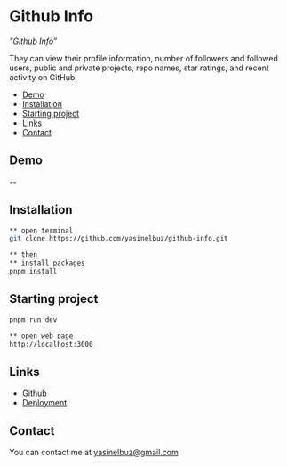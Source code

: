 # Github Info

_"Github Info”_

They can view their profile information, number of followers and followed users, public and private projects, repo names, star ratings, and recent activity on GitHub.

- [Demo](#demo)
- [Installation](#installation)
- [Starting project](#starting-project)
- [Links](#links)
- [Contact](#contact)

## Demo
--


## Installation

```bash
** open terminal
git clone https://github.com/yasinelbuz/github-info.git

** then
** install packages
pnpm install
```

## Starting project

```bash
pnpm run dev

** open web page
http://localhost:3000
```

## Links

- [Github](https://github.com/yasinelbuz/github-info)
- [Deployment](https://choose-the-right.vercel.app/)

## Contact
You can contact me at yasinelbuz@gmail.com
